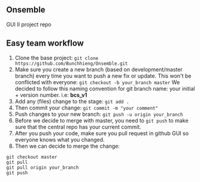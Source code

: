 ## Onsemble
GUI II project repo

## Easy team workflow
1. Clone the base project:
`git clone https://github.com/Bunchhieng/Onsemble.git`
2. Make sure you create a new branch (based on development/master branch) every time you want to push a new fix or update. This won't be conflicted with everyone:
`git checkout -b your_branch master`
We decided to follow this naming convention for git branch name: your initial + version number. i.e: **bcs_v1**
3. Add any (files) change to the stage:
`git add .`
4. Then commit your change:
`git commit -m "your comment"`
5. Push changes to your new branch:
`git push -u origin your_branch`
6. Before we decide to merge with master, you need to `git push` to make sure that the central repo has your current commit.
7. After you push your code, make sure you pull request in github GUI so everyone knows what you changed.
8. Then we can decide to merge the change:
```
git checkout master
git pull
git pull origin your_branch
git push
```
